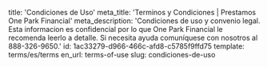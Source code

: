 title: 'Condiciones de Uso'
meta_title: 'Terminos y Condiciones | Prestamos One Park Financial'
meta_description: 'Condiciones de uso y convenio legal. Esta informacion es confidencial por lo que One Park Financial le recomenda leerlo a detalle. Si necesita ayuda comuníquese con nosotros al 888-326-9650.'
id: 1ac33279-d966-466c-afd8-c5785f9ffd75
template: terms/es/terms
en_url: terms-of-use
slug: condiciones-de-uso
